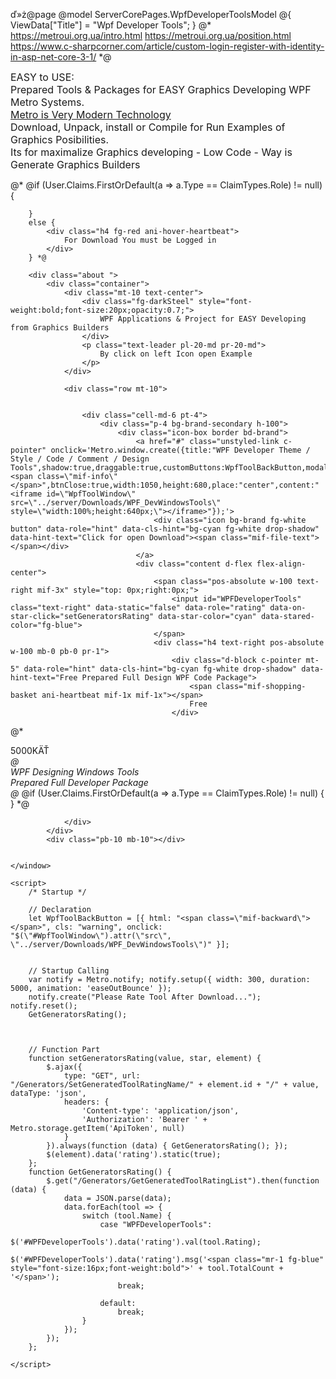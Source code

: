 ﻿ď»ż@page 
@model ServerCorePages.WpfDeveloperToolsModel
@{
    ViewData["Title"] = "Wpf Developer Tools";
}
    @*
    https://metroui.org.ua/intro.html
    https://metroui.org.ua/position.html
    https://www.c-sharpcorner.com/article/custom-login-register-with-identity-in-asp-net-core-3-1/
    *@

<div class="text-center info-panel mb-2">
    <window>
        <div class="h4 fg-darkOrange" style="top:10px;font-size:16px;">
            EASY to USE:<br />
            Prepared Tools & Packages for EASY Graphics Developing WPF Metro Systems.<br />
            <a href="https://mahapps.com/" target="_blank">Metro is Very Modern Technology</a><br />
            Download, Unpack, install or Compile for Run Examples of Graphics Posibilities.<br />
            Its for maximalize Graphics developing - Low Code - Way is Generate Graphics Builders<br />
        </div>

@*         @if (User.Claims.FirstOrDefault(a => a.Type == ClaimTypes.Role) != null) {

        }
        else {
            <div class="h4 fg-red ani-hover-heartbeat">
                For Download You must be Logged in
            </div>
        } *@

        <div class="about ">
            <div class="container">
                <div class="mt-10 text-center">
                    <div class="fg-darkSteel" style="font-weight:bold;font-size:20px;opacity:0.7;">
                        WPF Applications & Project for EASY Developing from Graphics Builders 
                    </div>
                    <p class="text-leader pl-20-md pr-20-md">
                        By click on left Icon open Example
                    </p>
                </div>

                <div class="row mt-10">
                   

                    <div class="cell-md-6 pt-4">
                        <div class="p-4 bg-brand-secondary h-100">
                            <div class="icon-box border bd-brand">
                                <a href="#" class="unstyled-link c-pointer" onclick='Metro.window.create({title:"WPF Developer Theme / Style / Code / Comment / Design Tools",shadow:true,draggable:true,customButtons:WpfToolBackButton,modal:true,icon:"<span class=\"mif-info\"</span>",btnClose:true,width:1050,height:680,place:"center",content:"<iframe id=\"WpfToolWindow\" src=\"../server/Downloads/WPF_DevWindowsTools\" style=\"width:100%;height:640px;\"></iframe>"});'>
                                    <div class="icon bg-brand fg-white button" data-role="hint" data-cls-hint="bg-cyan fg-white drop-shadow" data-hint-text="Click for open Download"><span class="mif-file-text"></span></div>
                                </a>
                                <div class="content d-flex flex-align-center">
                                    <span class="pos-absolute w-100 text-right mif-3x" style="top: 0px;right:0px;">
                                        <input id="WPFDeveloperTools" class="text-right" data-static="false" data-role="rating" data-on-star-click="setGeneratorsRating" data-star-color="cyan" data-stared-color="fg-blue">
                                    </span>
                                    <div class="h4 text-right pos-absolute w-100 mb-0 pb-0 pr-1">
                                        <div class="d-block c-pointer mt-5" data-role="hint" data-cls-hint="bg-cyan fg-white drop-shadow" data-hint-text="Free Prepared Full Design WPF Code Package">
                                            <span class="mif-shopping-basket ani-heartbeat mif-1x mif-1x"></span>
                                            Free
                                        </div>
@*                                         <div class="d-block c-pointer" onclick='buyFullCode("MetroPosibilities");' data-role="hint" data-cls-hint="bg-cyan fg-white drop-shadow" data-hint-text="Buy Full Code with Help and Support">
                                            <span class="mif-shopping-basket ani-heartbeat mif-1x mif-1x"></span>
                                            5000KÄŤ
                                        </div> *@
                                    </div>
                                    <div class="text-light c-pointer w-100">
                                        <div class="reduce-1 pt-2 enlarge-1-md text-right">
                                            <div class="d-block w-100">
                                                <div class="text-left pl-2">WPF Designing Windows Tools <br />Prepared Full Developer Package</div>
                                            </div>
                                            @*                                             @if (User.Claims.FirstOrDefault(a => a.Type == ClaimTypes.Role) != null) {
                                            <span id="metroPosibilitiesDownload" onclick='downloadMetroPosibilities();' class="mif-file-download ani-heartbeat pl-1 mif-3x mif-3x" data-role="hint" data-cls-hint="bg-cyan fg-white drop-shadow" data-hint-text="Download Metro4 Dev Help" />
                                            } *@
                                        </div>
                                    </div>
                                </div>
                            </div>
                        </div>
                    </div>



                </div>
            </div>
            <div class="pb-10 mb-10"></div>


    </window>
 
    <script>
        /* Startup */

        // Declaration
        let WpfToolBackButton = [{ html: "<span class=\"mif-backward\"></span>", cls: "warning", onclick: "$(\"#WpfToolWindow\").attr(\"src\", \"../server/Downloads/WPF_DevWindowsTools\")" }];


        // Startup Calling
        var notify = Metro.notify; notify.setup({ width: 300, duration: 5000, animation: 'easeOutBounce' });
        notify.create("Please Rate Tool After Download..."); notify.reset();
        GetGeneratorsRating();



        // Function Part
        function setGeneratorsRating(value, star, element) {
            $.ajax({
                type: "GET", url: "/Generators/SetGeneratedToolRatingName/" + element.id + "/" + value, dataType: 'json',
                headers: {
                    'Content-type': 'application/json',
                    'Authorization': 'Bearer ' + Metro.storage.getItem('ApiToken', null)
                }
            }).always(function (data) { GetGeneratorsRating(); });
            $(element).data('rating').static(true);
        };
        function GetGeneratorsRating() {
            $.get("/Generators/GetGeneratedToolRatingList").then(function (data) {
                data = JSON.parse(data);
                data.forEach(tool => {
                    switch (tool.Name) {
                        case "WPFDeveloperTools":
                            $('#WPFDeveloperTools').data('rating').val(tool.Rating);
                            $('#WPFDeveloperTools').data('rating').msg('<span class="mr-1 fg-blue" style="font-size:16px;font-weight:bold">' + tool.TotalCount + '</span>');
                            break;
                            
                        default:
                            break;
                    }
                });
            });
        };

    </script>
</div>
